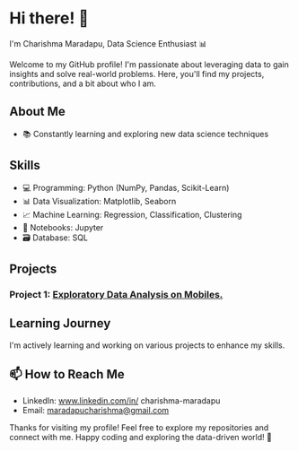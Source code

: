 # Hi there! 👋 
I'm Charishma Maradapu, 
Data Science Enthusiast 📊

Welcome to my GitHub profile! I'm passionate about leveraging data to gain insights and solve real-world problems. Here, you'll find my projects, contributions, and a bit about who I am.

## About Me
- 📚 Constantly learning and exploring new data science techniques

## Skills

- 💻 Programming: Python (NumPy, Pandas, Scikit-Learn)
- 📊 Data Visualization: Matplotlib, Seaborn
- 📈 Machine Learning: Regression, Classification, Clustering
- 📓 Notebooks: Jupyter
- 🗃️ Database: SQL

## Projects


### Project 1: [Exploratory Data Analysis on Mobiles.](https://github.com/Maradapucharishma/Mobile-EDA-Project)


## Learning Journey

I'm actively learning and working on various projects to enhance my skills.


## 📫 How to Reach Me

- LinkedIn: www.linkedin.com/in/
charishma-maradapu
- Email: maradapucharishma@gmail.com


Thanks for visiting my profile! Feel free to explore my repositories and connect with me.
Happy coding and exploring the data-driven world! 🚀
